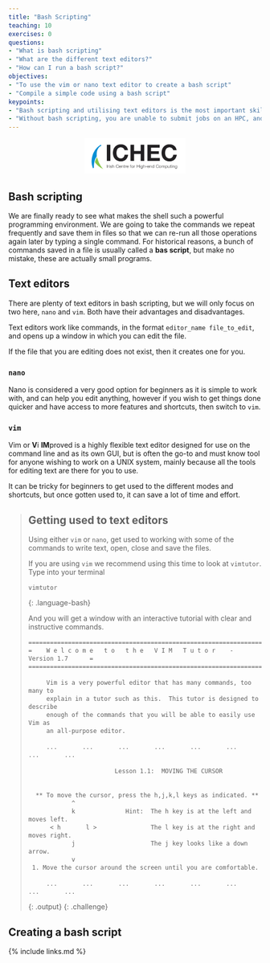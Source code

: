 ```yaml
---
title: "Bash Scripting"
teaching: 10
exercises: 0
questions:
- "What is bash scripting"
- "What are the different text editors?"
- "How can I run a bash script?"
objectives:
- "To use the vim or nano text editor to create a bash script"
- "Compile a simple code using a bash script"
keypoints:
- "Bash scripting and utilising text editors is the most important skill in Linux"
- "Without bash scripting, you are unable to submit jobs on an HPC, and the usability of Linux is limited."
---
```


<p align="center"><img src="../fig/ICHEC_Logo.jpg" width="40%"/></p>

## Bash scripting

We are finally ready to see what makes the shell such a powerful programming environment. We are going to take the
commands we repeat frequently and save them in files so that we can re-run all those operations again later by typing
a single command. For historical reasons, a bunch of commands saved in a file is usually called a **bas script**,
but make no mistake, these are actually small programs.

## Text editors

There are plenty of text editors in bash scripting, but we will only focus on two here, `nano` and `vim`. Both have
their advantages and disadvantages.

Text editors work like commands, in the format `editor_name file_to_edit`, and opens up a window in which you can edit
the file. 

If the file that you are editing does not exist, then it creates one for you.

### `nano`

Nano is considered a very good option for beginners as it is simple to work with, and can help you edit anything, 
however if you wish to get things done quicker and have access to more features and shortcuts, then switch to `vim`.

### `vim`

Vim or **V**i **IM**proved is a highly flexible text editor designed for use on the command line and as its own GUI,
but is often the go-to and must know tool for anyone wishing to work on a UNIX system, mainly because all the tools for
editing text are there for you to use.

It can be tricky for beginners to get used to the different modes and shortcuts, but once gotten used to, it can save a
lot of time and effort.



> ## Getting used to text editors
>
> Using either `vim` or `nano`, get used to working with some of the commands to write text, open, close and save the
> files. 
>
> If you are using `vim` we recommend using this time to look at `vimtutor`. Type into your terminal
>
> ~~~
> vimtutor
> ~~~
> {: .language-bash}
>
> And you will get a window with an interactive tutorial with clear and instructive commands.
>
> ~~~
> ===============================================================================
> =    W e l c o m e   t o   t h e   V I M   T u t o r    -    Version 1.7      =
> ===============================================================================
> 
>      Vim is a very powerful editor that has many commands, too many to
>      explain in a tutor such as this.  This tutor is designed to describe
>      enough of the commands that you will be able to easily use Vim as
>      an all-purpose editor.
>     
>      ...       ...       ...       ...       ...       ...       ...       ...
>
>                         Lesson 1.1:  MOVING THE CURSOR
>
>
>   ** To move the cursor, press the h,j,k,l keys as indicated. **
>             ^
>             k              Hint:  The h key is at the left and moves left.
>       < h       l >               The l key is at the right and moves right.
>             j                     The j key looks like a down arrow.
>             v
>  1. Move the cursor around the screen until you are comfortable.
>
>      ...       ...       ...       ...       ...       ...       ...       ...
>
> ~~~
> {: .output}
{: .challenge}

## Creating a bash script

{% include links.md %}

